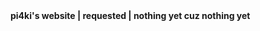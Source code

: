 <!DOCTYPE html>
<html>
  <head>
<b>pi4ki's website | requested | nothing yet cuz nothing yet<b>
</html>
